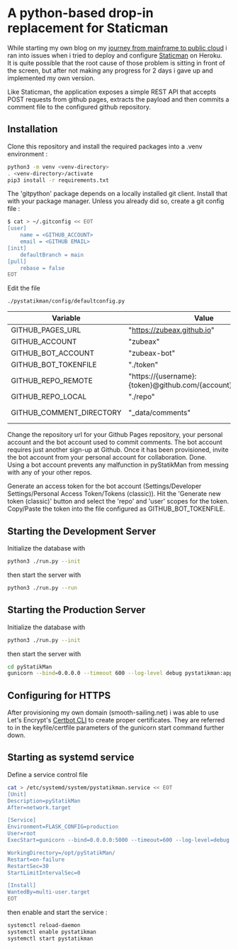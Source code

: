 # A python-based drop-in replacement for Staticman

While starting my own blog on my [journey from mainframe to public cloud](https://blog.smooth-sailing.net/)
i ran into issues when i tried to deploy and configure [Staticman](https://staticman.net/) on Heroku.
<br/>
It is quite possible that the root cause of those problem is sitting in front of the screen, but after not making
any progress for 2 days i gave up and implemented my own version.

Like Staticman, the application exposes a simple REST API that accepts POST requests from github pages,
extracts the payload and then commits a comment file to the configured github repository.



## Installation

Clone this repository and install the required packages into a .venv environment :

```bash
python3 -m venv <venv-directory>
. <venv-directory>/activate
pip3 install -r requirements.txt
```

The 'gitpython' package depends on a locally installed git client. Install that with your package manager.
Unless you already did so, create a git config file :

```bash
$ cat > ~/.gitconfig << EOT
[user]
	name = <GITHUB_ACCOUNT>
	email = <GITHUB EMAIL>
[init]
	defaultBranch = main
[pull]
	rebase = false
EOT
```

Edit the file

    ./pystatikman/config/defaultconfig.py


| Variable                | Value                                             | Description            |
|-------------------------|---------------------------------------------------|------------------------|
| GITHUB_PAGES_URL        | "https://zubeax.github.io"                                   |             |
| GITHUB_ACCOUNT          | "zubeax"                                                     |             |
| GITHUB_BOT_ACCOUNT      | "zubeax-bot"                                                 |             |
| GITHUB_BOT_TOKENFILE    | "./token"                                                    |relative to project root|
| GITHUB_REPO_REMOTE      | "https://{username}:{token}@github.com/{account}/{pagesrepo}"|don't change !|
| GITHUB_REPO_LOCAL       | "./repo"                                                     |relative to project root |
| GITHUB_COMMENT_DIRECTORY| "_data/comments"                                             |relative to GITHUB_REPO_LOCAL |

Change the repository url for your Github Pages repository, your personal account and the bot account used to commit
comments. The bot account requires just another sign-up at Github. Once it has been provisioned, invite the bot account
from your personal account for collaboration. Done.<br/>
Using a bot account prevents any malfunction in pyStatikMan from messing with any of your other repos.

Generate an access token for the bot account (Settings/Developer Settings/Personal Access Token/Tokens (classic)).
Hit the 'Generate new token (classic)' button and select the 'repo' and 'user' scopes for the token.
Copy/Paste the token into the file configured as GITHUB_BOT_TOKENFILE.


## Starting the Development Server

Initialize the database with

```bash
python3 ./run.py --init
```

then start the server with

```bash
python3 ./run.py --run
```


## Starting the Production Server

Initialize the database with

```bash
python3 ./run.py --init
```

then start the server with

```bash
cd pyStatikMan
gunicorn --bind=0.0.0.0 --timeout 600 --log-level debug pystatikman:app
```

## Configuring for HTTPS

After provisioning my own domain (smooth-sailing.net) i was able to use Let's Encrypt's [Certbot CLI](https://certbot.eff.org/pages/about)
to create proper certificates. They are referred to in the keyfile/certfile parameters of the gunicorn start command further down.

## Starting as systemd service

Define a service control file

```bash
cat > /etc/systemd/system/pystatikman.service << EOT
[Unit]
Description=pyStatikMan
After=network.target

[Service]
Environment=FLASK_CONFIG=production
User=root
ExecStart=gunicorn --bind=0.0.0.0:5000 --timeout=600 --log-level=debug --ssl-version=TLSv1_2  --keyfile=./tls/privkey.pem --certfile=./tls/cert.pem pystatikman:app

WorkingDirectory=/opt/pyStatikMan/
Restart=on-failure
RestartSec=30
StartLimitIntervalSec=0

[Install]
WantedBy=multi-user.target
EOT
```

then enable and start the service :

```bash
systemctl reload-daemon
systemctl enable pystatikman
systemctl start pystatikman
```

